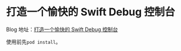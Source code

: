 # 打造一个愉快的 Swift Debug 控制台

Blog 地址：[打造一个愉快的 Swift Debug 控制台](http://blog.dianqk.org/2016/01/26/打造一个愉快的%20Swift%20Debug%20控制台/)

使用前先`pod install`。

